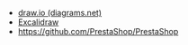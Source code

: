 - [draw.io (diagrams.net)](https://app.diagrams.net/)
- [Excalidraw](https://excalidraw.com/)
- https://github.com/PrestaShop/PrestaShop